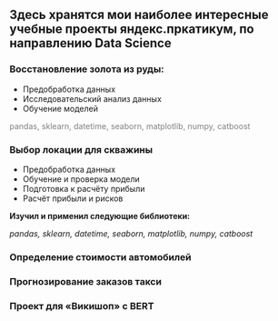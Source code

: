## Здесь хранятся мои наиболее интересные учебные проекты яндекс.пркатикум, по направлению Data Science

### Восстановление золота из руды:
- Предобработка данных
- Исследовательский анализ данных
- Обучение моделей

<font color='grey'>pandas, sklearn, datetime, seaborn, matplotlib, numpy, catboost</font>

### Выбор локации для скважины
- Предобработка данных
- Обучение и проверка модели
- Подготовка к расчёту прибыли
- Расчёт прибыли и рисков

**Изучил и применил следующие библиотеки:**

*pandas, sklearn, datetime, seaborn, matplotlib, numpy, catboost*

### Определение стоимости автомобилей


### Прогнозирование заказов такси


### Проект для «Викишоп» c BERT
